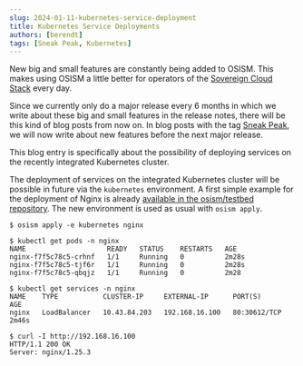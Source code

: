 ```yaml
---
slug: 2024-01-11-kubernetes-service-deployment
title: Kubernetes Service Deployments
authors: [berendt]
tags: [Sneak Peak, Kubernetes]
---
```

New big and small features are constantly being added to OSISM. This makes using OSISM
a little better for operators of the [Sovereign Cloud Stack](https://www.sovereigncloudstack.org) every day.

Since we currently only do a major release every 6 months in which we write about these big
and small features in the release notes, there will be this kind of blog posts from now on.
In blog posts with the tag [Sneak Peak](https://osism.tech/blog/tags/sneak-peak),
we will now write about new features before the next major release.

This blog entry is specifically about the possibility of deploying services on the recently
integrated Kubernetes cluster.

The deployment of services on the integrated Kubernetes cluster will be possible in
future via the `kubernetes` environment. A first simple example for the deployment
of Nginx is already [available in the osism/testbed repository](https://github.com/osism/testbed/tree/main/environments/kubernetes).
The new environment is used as usual with `osism apply`.

```
$ osism apply -e kubernetes nginx

$ kubectl get pods -n nginx
NAME                    READY   STATUS    RESTARTS   AGE
nginx-f7f5c78c5-crhnf   1/1     Running   0          2m28s
nginx-f7f5c78c5-tjf6r   1/1     Running   0          2m28s
nginx-f7f5c78c5-qbqjz   1/1     Running   0          2m28

$ kubectl get services -n nginx
NAME    TYPE           CLUSTER-IP     EXTERNAL-IP      PORT(S)        AGE
nginx   LoadBalancer   10.43.84.203   192.168.16.100   80:30612/TCP   2m46s

$ curl -I http://192.168.16.100
HTTP/1.1 200 OK
Server: nginx/1.25.3
```
